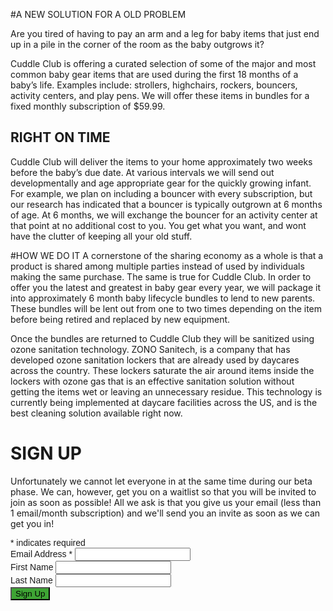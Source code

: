 #A NEW SOLUTION FOR A OLD PROBLEM

Are you tired of having to pay an arm and a leg for baby items that just end up in a pile in the corner of the room as the baby outgrows it?

Cuddle Club is offering a curated selection of some of the major and most common baby gear items that are used during the first 18 months of a baby’s life. Examples include: strollers, highchairs, rockers, bouncers, activity centers, and play pens. We will offer these items in bundles for a fixed monthly subscription of $59.99.  

<div class="right-on-time-wrapper" style="">

<div class="right-on-time">

<h2>RIGHT ON TIME</h2>

<span>Cuddle Club will deliver the items to your home approximately two weeks before the baby’s due date. At various intervals we will send out developmentally and age appropriate gear for the quickly growing infant. For example, we plan on including a bouncer with every subscription, but our research has indicated that a bouncer is typically outgrown at 6 months of age. At 6 months, we will exchange the bouncer for an activity center at that point at no additional cost to you.   You get what you want, and wont have the clutter of keeping all your old stuff.</span>

</div>

</div>

#HOW WE DO IT
A cornerstone of the sharing economy as a whole is that a product is shared among multiple parties instead of used by individuals making the same purchase. The same is true for Cuddle Club. In order to offer you the latest and greatest in baby gear every year, we will package it into approximately 6 month baby lifecycle bundles to lend to new parents. These bundles will be lent out from one to two times depending on the item before being retired and replaced by new equipment.

Once the bundles are returned to Cuddle Club they will be sanitized using ozone sanitation technology. ZONO Sanitech, is a company that has developed ozone sanitation lockers that are already used by daycares across the country. These lockers saturate the air around items inside the lockers with ozone gas that is an effective sanitation solution without getting the items wet or leaving an unnecessary residue. This technology is currently being implemented at daycare facilities across the US, and is the best cleaning solution available right now.

<div class="signup-wrapper">

<div class="signup">

<h1>SIGN UP</h1>

Unfortunately we cannot let everyone in at the same time during our beta phase. We can, however, get you on a waitlist so that you will be invited to join as soon as possible! All we ask is that you give us your email (less than 1 email/month subscription) and we'll send you an invite as soon as we can get you in!


<!-- Begin MailChimp Signup Form -->
<link href="//cdn-images.mailchimp.com/embedcode/classic-081711.css" rel="stylesheet" type="text/css">
<style type="text/css">
	#mc_embed_signup{clear:left; font:14px Helvetica,Arial,sans-serif; }
  #mc_embed_signup .button { background-color:#3EA534; }
  #mc_embed_signup .button:hover { background-color:#286D21; }
</style>
<div id="mc_embed_signup">
<form action="//mycuddleclub.us11.list-manage.com/subscribe/post?u=efa83ea439419cdfabba07d22&amp;id=8b3b350348" method="post" id="mc-embedded-subscribe-form" name="mc-embedded-subscribe-form" class="validate" target="_blank" novalidate>
    <div id="mc_embed_signup_scroll">
<div class="indicates-required"><span class="asterisk">*</span> indicates required</div>
<div class="mc-field-group">
	<label for="mce-EMAIL">Email Address  <span class="asterisk">*</span>
</label>
	<input type="email" value="" name="EMAIL" class="required email" id="mce-EMAIL">
</div>
<div class="mc-field-group">
	<label for="mce-FNAME">First Name </label>
	<input type="text" value="" name="FNAME" class="" id="mce-FNAME">
</div>
<div class="mc-field-group">
	<label for="mce-LNAME">Last Name </label>
	<input type="text" value="" name="LNAME" class="" id="mce-LNAME">
</div>
	<div id="mce-responses" class="clear">
		<div class="response" id="mce-error-response" style="display:none"></div>
		<div class="response" id="mce-success-response" style="display:none"></div>
	</div>
    <div style="position: absolute; left: -5000px;"><input type="text" name="b_ccc048631b004bff01ae142ac_3dea4f7b40" tabindex="-1" value=""></div>
    <div class="clear"><input type="submit" value="Sign Up" name="subscribe" id="mc-embedded-subscribe" class="button"></div>
    </div>
</form>
</div>

<!--End mc_embed_signup-->


</div>

</div>
